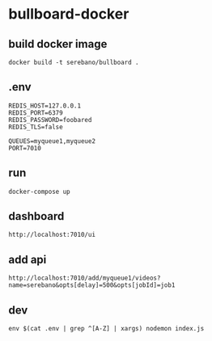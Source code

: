 # bullboard-docker

## build docker image
`docker build -t serebano/bullboard .`

## .env
```
REDIS_HOST=127.0.0.1
REDIS_PORT=6379
REDIS_PASSWORD=foobared
REDIS_TLS=false

QUEUES=myqueue1,myqueue2
PORT=7010
```

## run
```
docker-compose up
```

## dashboard
`http://localhost:7010/ui`


## add api
`http://localhost:7010/add/myqueue1/videos?name=serebano&opts[delay]=500&opts[jobId]=job1`

## dev
`env $(cat .env | grep ^[A-Z] | xargs) nodemon index.js`